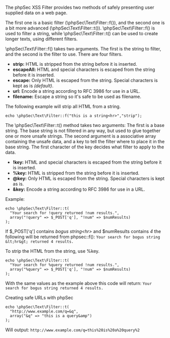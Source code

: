The phpSec XSS Filter provides two methods of safely presenting user supplied data on a web page.

The first one is a basic filter (\phpSec\Text\Filter::f()), and the second one is a bit more advanced (\phpSec\Text\Filter::t()). \phpSec\Text\Filter::f() is used to filter a string, while \phpSec\Text\Filter::t() can be used to create longer texts, using different filters.

\phpSec\Text\Filter::f() takes two arguments. The first is the string to filter, and the second is the filter to use. There are four filters.

 * **strip:** HTML is stripped from the string before it is inserted.
 * **escapeAll:** HTML and special characters is escaped from the string before it is inserted.
 * **escape:** Only HTML is escaped from the string. Special characters is kept as is *(default)*.
 * **url:** Encode a string according to RFC 3986 for use in a URL.
 * **filename:** Escape a string so it's safe to be used as filename.

The following example will strip all HTML from a string.

    echo \phpSec\Text\Filter::f("this is a string<hr>","strip");

The \phpSec\Text\Filter::t() method takes two arguments: The first is a base string. The base string is not filtered in any way, but used to glue together one or more unsafe strings. The second argument is a associative array containing the unsafe data, and a key to tell the filter where to place it in the base string. The first character of the key decides what filter to apply to the data.

 * **!key:** HTML and special characters is escaped from the string before it is inserted.
 * **%key:** HTML is stripped from the string before it is inserted.
 * **@key:** Only HTML is escaped from the string. Special characters is kept as is.
 * **&key:** Encode a string according to RFC 3986 for use in a URL.


Example:

    echo \phpSec\Text\Filter::t(
      "Your search for !query returned !num results.",
      array("!query" => $_POST['q'], "!num" => $numResults)
    );

If $_POST['q'] contains *bogus string&lt;hr&gt;* and $numResults contains *4* the following will be returned from phpsec::f():
`Your search for bogus string &lt;hr&gt; returned 4 results.`

To strip the HTML from the string, use %key.

    echo \phpSec\Text\Filter::t(
      "Your search for %query returned !num results.",
      array("%query" => $_POST['q'], "!num" => $numResults)
    );

With the same values as the example above this code will return:
`Your search for bogus string returned 4 results.`

Creating safe URLs with phpSec

    echo \phpSec\Text\Filter::t(
      "http://www.example.com/q=&q",
      array("&q" => "this is a query&amp")
    );

Will output: `http://www.example.com/q=this%20is%20a%20query%2`
